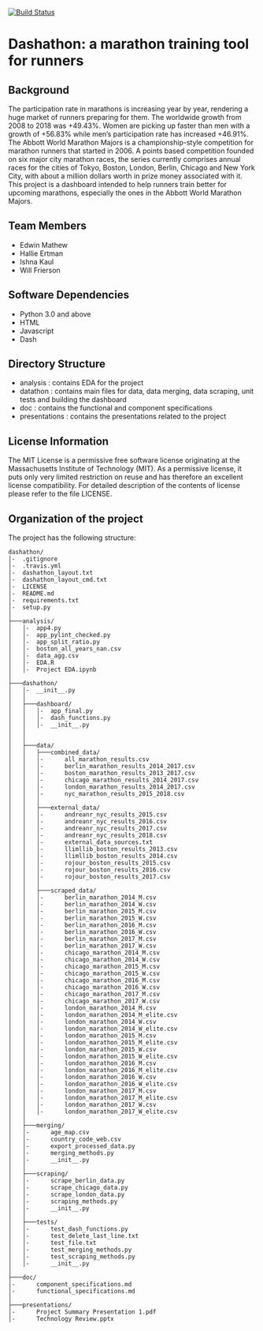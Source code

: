 [![Build Status](https://travis-ci.org/wfrierson/dashathon.svg?branch=master)](https://travis-ci.org/wfrierson/dashathon)

# Dashathon: a marathon training tool for runners

## Background
The participation rate in marathons is increasing year by year, rendering a huge market of runners preparing for them. The worldwide growth from 2008 to 2018 was +49.43%. Women are picking up faster than men with a growth of +56.83% while men’s participation rate has increased +46.91%. The Abbott World Marathon Majors is a championship-style competition for marathon runners that started in 2006. A points based competition founded on six major city marathon races, the series currently comprises annual races for the cities of Tokyo, Boston, London, Berlin, Chicago and New York City, with about a million dollars worth in prize money associated with it. This project is a dashboard intended to help runners train better for upcoming marathons, especially the ones in the Abbott World Marathon Majors.

## Team Members
* Edwin Mathew
* Hallie Ertman
* Ishna Kaul
* Will Frierson

## Software Dependencies

* Python 3.0 and above
* HTML
* Javascript
* Dash

## Directory Structure

* analysis : contains EDA for the project
* datathon : contains main files for data, data merging, data scraping, unit tests and building the dashboard
* doc : contains the functional and component specifications
* presentations : contains the presentations related to the project

## License Information
The MIT License is a permissive free software license originating at the Massachusetts Institute of Technology (MIT). As a permissive license, it puts only very limited restriction on reuse and has therefore an excellent license compatibility. For detailed description of the contents of license please refer to the file LICENSE.

## Organization of the project

The project has the following structure:

```
dashathon/
│-  .gitignore
│-  .travis.yml
│-  dashathon_layout.txt
│-  dashathon_layout_cmd.txt
│-  LICENSE
│-  README.md
│-  requirements.txt
│-  setup.py
│   
├───analysis/
│   │-  app4.py
│   │-  app_pylint_checked.py
│   │-  app_split_ratio.py
│   │-  boston_all_years_nan.csv
│   │-  data_agg.csv
│   │-  EDA.R
│   │-  Project EDA.ipynb
│           
├───dashathon/
│   │-  __init__.py
│   │   
│   ├───dashboard/
│   │   │-  app_final.py
│   │   │-  dash_functions.py
│   │   │-  __init__.py
│   │    
│   │           
│   ├───data/
│   │   ├───combined_data/
│   │   │-      all_marathon_results.csv
│   │   │-      berlin_marathon_results_2014_2017.csv
│   │   │-      boston_marathon_results_2013_2017.csv
│   │   │-      chicago_marathon_results_2014_2017.csv
│   │   │-      london_marathon_results_2014_2017.csv
│   │   │-      nyc_marathon_results_2015_2018.csv
│   │   │       
│   │   ├───external_data/
│   │   │-      andreanr_nyc_results_2015.csv
│   │   │-      andreanr_nyc_results_2016.csv
│   │   │-      andreanr_nyc_results_2017.csv
│   │   │-      andreanr_nyc_results_2018.csv
│   │   │-      external_data_sources.txt
│   │   │-      llimllib_boston_results_2013.csv
│   │   │-      llimllib_boston_results_2014.csv
│   │   │-      rojour_boston_results_2015.csv
│   │   │-      rojour_boston_results_2016.csv
│   │   │-      rojour_boston_results_2017.csv
│   │   │       
│   │   ├───scraped_data/
│   │   │-      berlin_marathon_2014_M.csv
│   │   │-      berlin_marathon_2014_W.csv
│   │   │-      berlin_marathon_2015_M.csv
│   │   │-      berlin_marathon_2015_W.csv
│   │   │-      berlin_marathon_2016_M.csv
│   │   │-      berlin_marathon_2016_W.csv
│   │   │-      berlin_marathon_2017_M.csv
│   │   │-      berlin_marathon_2017_W.csv
│   │   │-      chicago_marathon_2014_M.csv
│   │   │-      chicago_marathon_2014_W.csv
│   │   │-      chicago_marathon_2015_M.csv
│   │   │-      chicago_marathon_2015_W.csv
│   │   │-      chicago_marathon_2016_M.csv
│   │   │-      chicago_marathon_2016_W.csv
│   │   │-      chicago_marathon_2017_M.csv
│   │   │-      chicago_marathon_2017_W.csv
│   │   │-      london_marathon_2014_M.csv
│   │   │-      london_marathon_2014_M_elite.csv
│   │   │-      london_marathon_2014_W.csv
│   │   │-      london_marathon_2014_W_elite.csv
│   │   │-      london_marathon_2015_M.csv
│   │   │-      london_marathon_2015_M_elite.csv
│   │   │-      london_marathon_2015_W.csv
│   │   │-      london_marathon_2015_W_elite.csv
│   │   │-      london_marathon_2016_M.csv
│   │   │-      london_marathon_2016_M_elite.csv
│   │   │-      london_marathon_2016_W.csv
│   │   │-      london_marathon_2016_W_elite.csv
│   │   │-      london_marathon_2017_M.csv
│   │   │-      london_marathon_2017_M_elite.csv
│   │   │-      london_marathon_2017_W.csv
│   │   │-      london_marathon_2017_W_elite.csv
│   │           
│   ├───merging/
│   │-      age_map.csv
│   │-      country_code_web.csv
│   │-      export_processed_data.py
│   │-      merging_methods.py
│   │-      __init__.py
│   │
│   ├───scraping/
│   │-      scrape_berlin_data.py
│   │-      scrape_chicago_data.py
│   │-      scrape_london_data.py
│   │-      scraping_methods.py
│   │-      __init__.py
│   │       
│   ├───tests/
│   │-      test_dash_functions.py
│   │-      test_delete_last_line.txt
│   │-      test_file.txt
│   │-      test_merging_methods.py
│   │-      test_scraping_methods.py
│   │-      __init__.py
│   
├───doc/
│-      component_specifications.md
│-      functional_specifications.md
│       
├───presentations/
│-      Project Summary Presentation 1.pdf
│-      Technology Review.pptx

